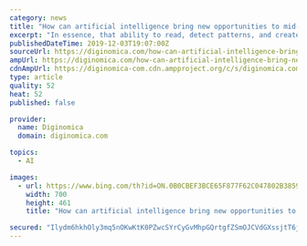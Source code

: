 ```yaml
---
category: news
title: "How can artificial intelligence bring new opportunities to mid-market accounting?"
excerpt: "In essence, that ability to read, detect patterns, and create new material is how artificial intelligence (AI) works. Fortunately, of course, we don’t have server farms spewing out hundreds of Adam Sandler comedies each week (though it can feel like that sometimes). AI is the technology that’s been “right around the corner”… for at ..."
publishedDateTime: 2019-12-03T19:07:00Z
sourceUrl: https://diginomica.com/how-can-artificial-intelligence-bring-new-opportunities-mid-market-accounting
ampUrl: https://diginomica.com/how-can-artificial-intelligence-bring-new-opportunities-mid-market-accounting?amp
cdnAmpUrl: https://diginomica-com.cdn.ampproject.org/c/s/diginomica.com/how-can-artificial-intelligence-bring-new-opportunities-mid-market-accounting?amp
type: article
quality: 52
heat: 52
published: false

provider:
  name: Diginomica
  domain: diginomica.com

topics:
  - AI

images:
  - url: https://www.bing.com/th?id=ON.0B0CBEF3BCE65F877F62C047802B3859
    width: 700
    height: 461
    title: "How can artificial intelligence bring new opportunities to mid-market accounting?"

secured: "Ilydm6hkhOly3mq5nOKwKtK0PZwcSYrCyGvMhpGQrtgfZSmOJCVdGXssjtT6j3XwD0vPzH2IMWN1Y5mC3LFtHOmgMTxQznaS5yHXQnn7Rown+gaxS+drMQ68WtqXVCqlcOQmZbzOsyWTPXgBEZVr9K076tSehvXYWljwSM13wb5nWHKei9PRrSpCMYbBdkGWNEhtuZnZI5Dbh4CYX34EctXtBBNCft/xBdkRuqaRFUe/0lG6domoaUBNIFeuQuJIAf45fxD01CYS4LBTx7om+Q==;QYgmBPl0p248TB1ZcXUfgA=="
---
```


